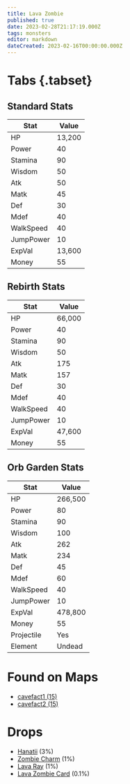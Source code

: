 ```yaml
---
title: Lava Zombie
published: true
date: 2023-02-28T21:17:19.000Z
tags: monsters
editor: markdown
dateCreated: 2023-02-16T00:00:00.000Z
---
```


# Tabs {.tabset}

## Standard Stats

|Stat|Value|
|-|-|
|HP|13,200|
|Power|40|
|Stamina|90|
|Wisdom|50|
|Atk|50|
|Matk|45|
|Def|30|
|Mdef|40|
|WalkSpeed|40|
|JumpPower|10|
|ExpVal|13,600|
|Money|55|
## Rebirth Stats

|Stat|Value|
|-|-|
|HP|66,000|
|Power|40|
|Stamina|90|
|Wisdom|50|
|Atk|175|
|Matk|157|
|Def|30|
|Mdef|40|
|WalkSpeed|40|
|JumpPower|10|
|ExpVal|47,600|
|Money|55|
## Orb Garden Stats

|Stat|Value|
|-|-|
|HP|266,500|
|Power|80|
|Stamina|90|
|Wisdom|100|
|Atk|262|
|Matk|234|
|Def|45|
|Mdef|60|
|WalkSpeed|40|
|JumpPower|10|
|ExpVal|478,800|
|Money|55|
|Projectile|Yes|
|Element|Undead|

# Found on Maps
 * [cavefact1 (15)](/maps/cavefact1)
 * [cavefact2 (15)](/maps/cavefact2)

# Drops
 * [Hanatii](/items/hanatii) (3%)
 * [Zombie Charm](/items/zombie-charm) (1%)
 * [Lava Ray](/items/lava-ray) (1%)
 * [Lava Zombie Card](/items/lava-zombie-card) (0.1%)
